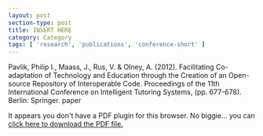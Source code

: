 ```yaml
---
layout: post
section-type: post
title: INSERT HERE
category: Category
tags: [ 'research', 'publications', 'conference-short' ]
---
```

Pavlik, Philip I., Maass, J., Rus, V. & Olney, A. (2012). Facilitating Co-adaptation of Technology and Education through the Creation of an Open-source Repository of Interoperable Code. Proceedings of the 11th International Conference on Intelligent Tutoring Systems, (pp. 677-678). Berlin: Springer. paper

<object data="https://umdrive.memphis.edu/aolney/public/publications/INSERTHERE" type="application/pdf" width="100%" height="600px">
 
  <p>It appears you don't have a PDF plugin for this browser.
  No biggie... you can <a href="https://umdrive.memphis.edu/aolney/public/publications/INSERTHERE">click here to
  download the PDF file.</a></p>
  
</object>
